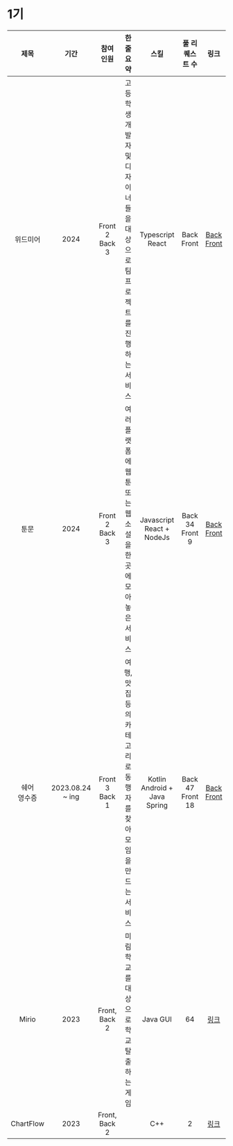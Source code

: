
# 1기

| 제목 | 기간 | 참여 인원 | 한 줄 요약 | 스킬 | 풀 리퀘스트 수 | 링크 |
| :--------: | :-----: | :---------: | :-------: | :-------: | :-------: | :-------: |
| 위드미어 | 2024 | Front 2 Back 3 | 고등학생 개발자 및 디자이너들을 대상으로 팀 프로젝트를 진행하는 서비스 | Typescript React | Back <br> Front | [Back]() <br> [Front](https://github.com/CODE-U-S/with-middleware_Frontend) |
| 툰문 | 2024 | Front 2 Back 3 | 여러 플랫폼에 웹툰 또는 웹소설을 한 곳에 모아놓은 서비스 |  Javascript React + NodeJs | Back 34 <br> Front 9 | [Back](https://github.com/CODE-U-S/Webtoon-Search-Project-Backend) <br> [Front](https://github.com/CODE-U-S/Webtoon-Search-Project-Frontend) |
| 쉐어<br>영수증 | 2023.08.24 ~ ing | Front 3 Back 1 | 여행, 맛집 등의 카테고리로 동행자를 찾아 모임을 만드는 서비스 | Kotlin Android + Java Spring | Back 47 <br> Front 18 | [Back](https://github.com/CODE-U-S/Shared_Receipts_Backend) <br> [Front](https://github.com/CODE-U-S/Shared_Receipts_Application) |
| Mirio | 2023 | Front, Back 2 | 미림 학교를 대상으로 학교 탈출하는 게임 | Java GUI | 64 | [링크](https://github.com/CODE-U-S/Mirio) |
| ChartFlow | 2023 | Front, Back 2 | | C++ | 2 | [링크](https://github.com/CODE-U-S/ChatFlow) |
